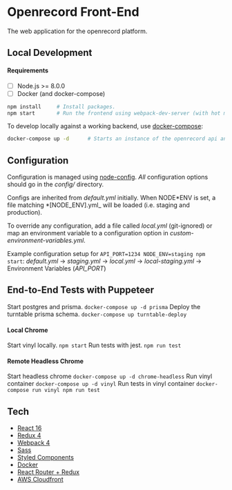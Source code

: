 # Openrecord Front-End

The web application for the openrecord platform.

## Local Development

#### Requirements

- [ ] Node.js >= 8.0.0
- [ ] Docker (and docker-compose)

```bash
npm install     # Install packages.
npm start       # Run the frontend using webpack-dev-server (with hot module replacement). Default address is http://localhost:8080
```

To develop locally against a working backend, use [docker-compose](https://docs.docker.com/compose/):

```bash
docker-compose up -d      # Starts an instance of the openrecord api and a mysql server.
```

## Configuration

Configuration is managed using [node-config](https://github.com/lorenwest/node-config). _All_ configuration options should go in the _config/_ directory.

Configs are inherited from _default.yml_ initially. When NODE*ENV is set, a file matching *[NODE_ENV].yml\_ will be loaded (i.e. staging and production).

To override any configuration, add a file called _local.yml_ (git-ignored) or map an environment variable to a configuration option in _custom-environment-variables.yml_.

Example configuration setup for `API_PORT=1234 NODE_ENV=staging npm start`: _default.yml_ -> _staging.yml_ -> _local.yml_ -> _local-staging.yml_ -> Environment Variables (_API_PORT_)

## End-to-End Tests with Puppeteer

Start postgres and prisma.
`docker-compose up -d prisma`
Deploy the turntable prisma schema.
`docker-compose up turntable-deploy`

#### Local Chrome

Start vinyl locally.
`npm start`
Run tests with jest.
`npm run test`

#### Remote Headless Chrome

Start headless chrome
`docker-compose up -d chrome-headless`
Run vinyl container
`docker-compose up -d vinyl`
Run tests in vinyl container
`docker-compose run vinyl npm run test`

## Tech

- [React 16](https://reactjs.org/)
- [Redux 4](https://redux.js.org/)
- [Webpack 4](https://webpack.js.org/)
- [Sass](https://sass-lang.com/)
- [Styled Components](https://github.com/styled-components/styled-components)
- [Docker](https://docs.docker.com/)
- [React Router + Redux](https://github.com/supasate/connected-react-router)
- [AWS Cloudfront](https://aws.amazon.com/cloudfront/)
